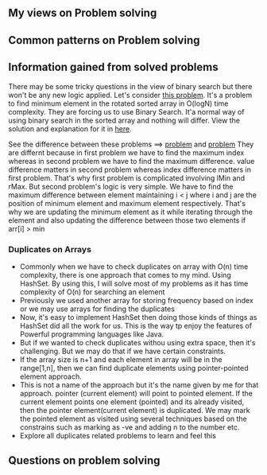 ## My views on Problem solving

## Common patterns on Problem solving

## Information gained from solved problems

  There may be some tricky questions in the view of binary search but there won't be any new logic applied. Let's
  consider [this problem](https://leetcode.com/problems/find-minimum-in-rotated-sorted-array/description/).
  It's a problem to find minimum element in the rotated sorted array in O(logN) time complexity.
  They are forcing us to use Binary Search. It'a normal way of using binary search in the sorted array and nothing will differ.
  View the solution and explanation for it in [here](https://github.com/Danusshkumar/LeetCode-problems/blob/main/minimumElementInO(logn).java).

  See the difference between these problems ==> [problem](https://practice.geeksforgeeks.org/problems/maximum-index-1587115620/1) and [problem](https://leetcode.com/problems/maximum-difference-between-increasing-elements/description/)
   They are differnt because in first problem we have to find the maximum index whereas in second problem we have to find the maximum difference.
  value difference matters in second problem whereas index difference matters in first problem. That's why first problem is complicated involving lMin and
  rMax. 
  But second problem's logic is very simple. We have to find the maximum difference between element maintaining i < j where i and j are the position of minimum element and maximum element respectively. That's why we are updating the minimum element as it while iterating through the element and also updating the difference between those two elements if arr[i] > min

### Duplicates on Arrays

- Commonly when we have to check duplicates on array with O(n) time complexity, there is one approach that comes to my mind. Using HashSet. By using this, I will solve most of my problems as it has time complexity of O(n) for searching an element
- Previously we used another array for storing frequency based on index or we may use arrays for finding the duplicates
- Now, it's easy to implement HashSet then doing those kinds of things as HashSet did all the work for us. This is the way tp enjoy the features of Powerful programming languages
 like Java.
- But if we wanted to check duplicates withou using extra space, then it's challenging. But we may do that if we have certain constraints. 
- If the array size is n+1 and each element in array will be in the range[1,n], then we can find duplicate elements using pointer-pointed element approach. 
- This is not a name of the approach but it's the name given by me for that approach. pointer (current element) will point to pointed element. If the current element points one element (pointed) and its already visited, then the pointer element(current element) is duplicated. We may mark the pointed element as visited using several techniques based on the constrains such as marking as -ve and adding n to the number etc.
- Explore all duplicates related problems to learn and feel this

## Questions on problem solving
